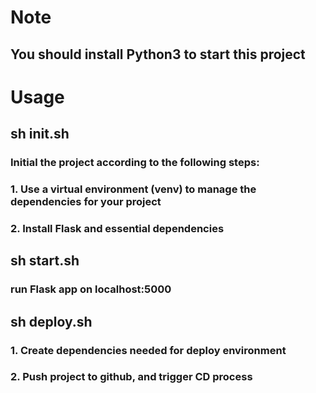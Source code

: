 # Note

## You should install Python3 to start this project

# Usage

## sh init.sh

### Initial the project according to the following steps:
### 1. Use a virtual environment (venv) to manage the dependencies for your project
### 2. Install Flask and essential dependencies

## sh start.sh

### run Flask app on localhost:5000

## sh deploy.sh

### 1. Create dependencies needed for deploy environment
### 2. Push project to github, and trigger CD process


